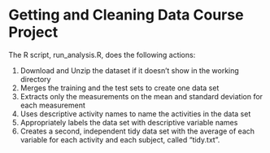 # Getting and Cleaning Data Course Project

The R script, run_analysis.R, does the following actions:  
   1. Download and Unzip the dataset if it doesn’t show in the working directory
   2. Merges the training and the test sets to create one data set   
   3. Extracts only the measurements on the mean and standard deviation for each measurement   
   4. Uses descriptive activity names to name the activities in the data set  
   5. Appropriately labels the data set with descriptive variable names   
   6. Creates a second, independent tidy data set with the average of each variable for each activity and each subject, called “tidy.txt”.
